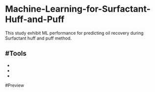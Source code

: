 # Machine-Learning-for-Surfactant-Huff-and-Puff
This study exhibit ML performance for predicting oil recovery during Surfactant huff and puff method.

#Tools
-
-
-
-

#Preview
